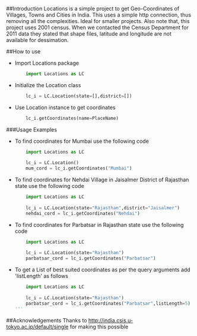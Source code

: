 ##Introduction
Locations is a simple project to get Geo-Coordinates of Villages, Towns and Cities in India. 
This uses a simple http connection, thus removing all the complexities. 
Ideal for smaller projects. Also note that, this project uses 2001 census.
When we contacted the Census Department for 2011 data they stated that shape files, latitude and longitude are not available for dessimation.

##How to use

* Import Locations package

    ```python
        import Locations as LC
    ```

* Initialize the Location class

    ```python
        lc_i = LC.Location(state=[],district=[])
    ```

* Use Location instance to get coordinates
    ```python
        lc_i.getCoordinates(name=PlaceName)
    ```
 
###Usage Examples
 
* To find coordinates for Mumbai use the following code

    ```python
        import Locations as LC
        
        lc_i = LC.Location()
        mum_cord = lc_i.getCoordinates("Mumbai")
    ```
    
* To find coordinates for Nehdai Village in Jaisalmer District of Rajasthan state use the following code

    ```python
        import Locations as LC
        
        lc_i = LC.Location(state="Rajasthan",district="Jaisalmer")
        nehdai_cord = lc_i.getCoordinates("Nehdai")
    ```

* To find coordinates for Parbatsar in Rajasthan state use the following code

    ```python
        import Locations as LC
        
        lc_i = LC.Location(state="Rajasthan")
        parbatsar_cord = lc_i.getCoordinates("Parbatsar")
    ```

* To get a List of best suited coordinates as per the query arguments add 'listLength' as follows

    ```python
        import Locations as LC
        
        lc_i = LC.Location(state="Rajasthan")
        parbatsar_cord = lc_i.getCoordinates("Parbatsar",listLength=5)
    '''

##Acknowledgements
Thanks to http://india.csis.u-tokyo.ac.jp/default/single for making this possible
